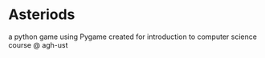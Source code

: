 # Asteriods
a python game using Pygame created for introduction to computer science course @ agh-ust 
